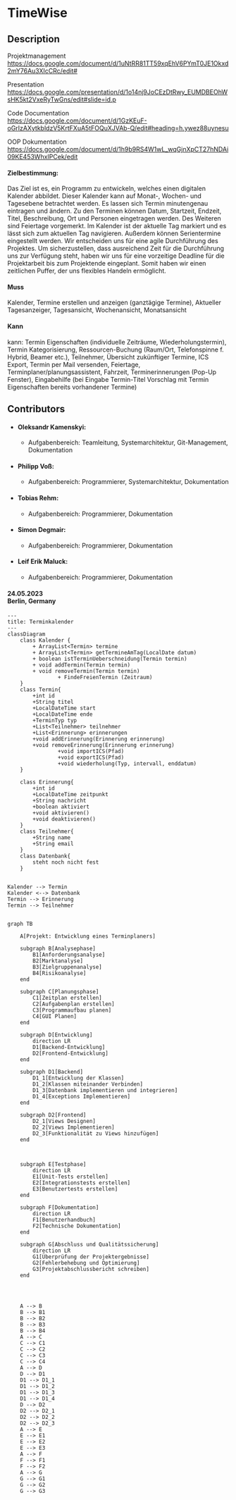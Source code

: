 # TimeWise

## Description

Projektmanagement </br>
https://docs.google.com/document/d/1uNtRR81TT59xqEhV6PYmT0JE1Okxd2mY76Au3XIcCRc/edit#

Presentation </br>
https://docs.google.com/presentation/d/1o14nj9JoCEzDtRwy_EUMDBEOhWsHK5kt2VxeRyTwGns/edit#slide=id.p

Code Documentation </br>
https://docs.google.com/document/d/1GzKEuF-oGrIzAXytkbldzV5KrtFXuA5tFOQuXJVAb-Q/edit#heading=h.ywez88uynesu

OOP Dokumentation </br>
https://docs.google.com/document/d/1h9b9RS4W1wL_wqGjnXpCT27hNDAi09KE453WhxIPCek/edit

#### Zielbestimmung: 
Das Ziel ist es, ein Programm zu entwickeln, welches einen digitalen Kalender abbildet. Dieser Kalender kann auf Monat-, Wochen- und Tagesebene betrachtet werden. Es lassen sich Termin minutengenau eintragen und ändern. Zu den Terminen können Datum, Startzeit, Endzeit, Titel, Beschreibung, Ort und Personen eingetragen werden. Des Weiteren sind Feiertage vorgemerkt. Im Kalender ist der aktuelle Tag markiert und es lässt sich zum aktuellen Tag navigieren. Außerdem können Serientermine eingestellt werden.
Wir entscheiden uns für eine agile Durchführung des Projektes. Um sicherzustellen, dass ausreichend Zeit für die Durchführung uns zur Verfügung steht, haben wir uns für eine vorzeitige Deadline für die Projektarbeit bis zum Projektende eingeplant. Somit haben wir einen zeitlichen Puffer, der uns flexibles Handeln ermöglicht.
#### Muss
Kalender, Termine erstellen und anzeigen (ganztägige Termine), Aktueller Tagesanzeiger, Tagesansicht, Wochenansicht, Monatsansicht
#### Kann
kann: Termin Eigenschaften (individuelle Zeiträume, Wiederholungstermin), Termin Kategorisierung, Ressourcen-Buchung (Raum/Ort, Telefonspinne f. Hybrid, Beamer etc.), Teilnehmer, Übersicht zukünftiger Termine, ICS Export, Termin per Mail versenden, Feiertage, Terminplaner/planungsassistent, Fahrzeit, Terminerinnerungen (Pop-Up Fenster), Eingabehilfe (bei Eingabe Termin-Titel Vorschlag mit Termin Eigenschaften bereits vorhandener Termine)

## Contributors
- #### Oleksandr Kamenskyi: </br> 
  - Aufgabenbereich: Teamleitung, Systemarchitektur, Git-Management, Dokumentation
- #### Philipp Voß: </br>
    - Aufgabenbereich: Programmierer, Systemarchitektur, Dokumentation
- #### Tobias Rehm: </br>
    - Aufgabenbereich: Programmierer, Dokumentation
- #### Simon Degmair: </br>
    - Aufgabenbereich: Programmierer, Dokumentation
- #### Leif Erik Maluck: </br>
    - Aufgabenbereich: Programmierer, Dokumentation

####  24.05.2023 </br> Berlin, Germany 
```mermaid
---
title: Terminkalender
---
classDiagram
	class Kalender {
        + ArrayList<Termin> termine
        + ArrayList<Termin> getTermineAmTag(LocalDate datum)
        + boolean istTerminUeberschneidung(Termin termin)
        + void addTermin(Termin termin)
        + void removeTermin(Termin termin)
				+ FindeFreienTermin (Zeitraum)
    }
	class Termin{
        +int id
        +String titel
        +LocalDateTime start
        +LocalDateTime ende
        +TerminTyp typ
        +List<Teilnehmer> teilnehmer
        +List<Erinnerung> erinnerungen
        +void addErinnerung(Erinnerung erinnerung)
        +void removeErinnerung(Erinnerung erinnerung)
				+void importICS(Pfad)
				+void exportICS(Pfad)
				+void wiederholung(Typ, intervall, enddatum)
    }

	class Erinnerung{
        +int id
        +LocalDateTime zeitpunkt
        +String nachricht
        +boolean aktiviert
        +void aktivieren()
        +void deaktivieren()
    }
	class Teilnehmer{
        +String name
        +String email
    }
	class Datenbank{
        steht noch nicht fest
    }
	

Kalender --> Termin
Kalender <--> Datenbank
Termin --> Erinnerung
Termin --> Teilnehmer
```

```mermaid

graph TB
    
    A[Projekt: Entwicklung eines Terminplaners]
    
    subgraph B[Analysephase]
        B1[Anforderungsanalyse]
        B2[Marktanalyse]
        B3[Zielgruppenanalyse]
        B4[Risikoanalyse]
    end

    subgraph C[Planungsphase]
        C1[Zeitplan erstellen]
        C2[Aufgabenplan erstellen]
        C3[Programmaufbau planen]
        C4[GUI Planen]
    end

    subgraph D[Entwicklung]
        direction LR
        D1[Backend-Entwicklung]
        D2[Frontend-Entwicklung]
    end

    subgraph D1[Backend]
        D1_1[Entwicklung der Klassen]
        D1_2[Klassen miteinander Verbinden]
        D1_3[Datenbank implementieren und integrieren]
        D1_4[Exceptions Implementieren]
    end

    subgraph D2[Frontend]
        D2_1[Views Designen]
        D2_2[Views Implementieren]
        D2_3[Funktionalität zu Views hinzufügen]
    end



    subgraph E[Testphase]
        direction LR
        E1[Unit-Tests erstellen]
        E2[Integrationstests erstellen]
        E3[Benutzertests erstellen]
    end

    subgraph F[Dokumentation]
        direction LR
        F1[Benutzerhandbuch]
        F2[Technische Dokumentation]
    end

    subgraph G[Abschluss und Qualitätssicherung]
        direction LR
        G1[Überprüfung der Projektergebnisse]
        G2[Fehlerbehebung und Optimierung]
        G3[Projektabschlussbericht schreiben]
    end

    


    A --> B
    B --> B1
    B --> B2
    B --> B3
    B --> B4
    A --> C
    C --> C1
    C --> C2
    C --> C3
    C --> C4
    A --> D
    D --> D1
    D1 --> D1_1
    D1 --> D1_2
    D1 --> D1_3
    D1 --> D1_4
    D --> D2
    D2 --> D2_1
    D2 --> D2_2
    D2 --> D2_3
    A --> E
    E --> E1
    E --> E2
    E --> E3
    A --> F
    F --> F1
    F --> F2
    A --> G
    G --> G1
    G --> G2
    G --> G3



```
